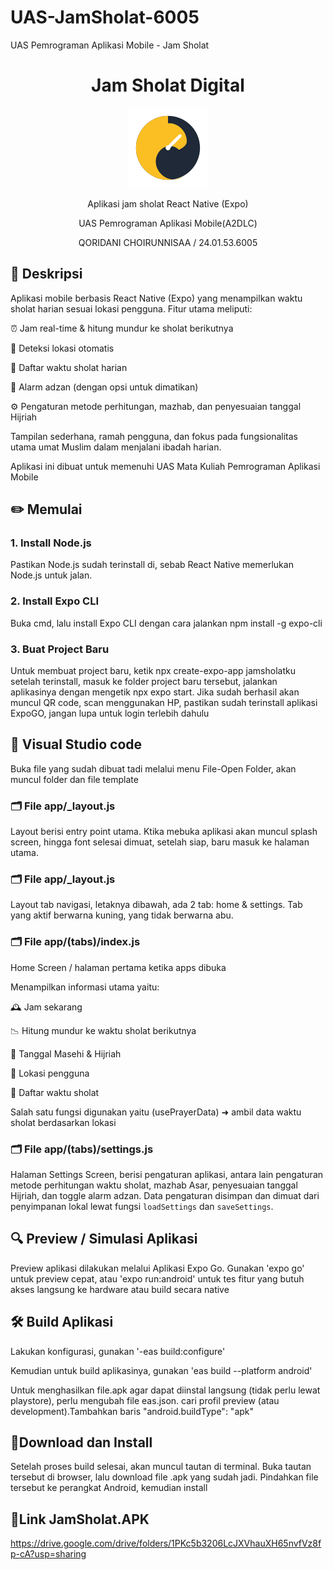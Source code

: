 # UAS-JamSholat-6005
UAS Pemrograman Aplikasi Mobile - Jam Sholat
<h1 align="center">Jam Sholat Digital</h1>

<p align="center">
<img src="./assets/images/logo.png" alt="Logo Aplikasi Jam Sholat Digital" width="128"/>
</p>

<p align="center">
Aplikasi jam sholat React Native (Expo)
</p>
<p align="center">
UAS Pemrograman Aplikasi Mobile(A2DLC)
</p>
<p align="center">
QORIDANI CHOIRUNNISAA / 24.01.53.6005
</p>

## 📖 Deskripsi
Aplikasi mobile berbasis React Native (Expo) yang menampilkan waktu sholat harian sesuai lokasi pengguna.
Fitur utama meliputi:

⏰ Jam real-time & hitung mundur ke sholat berikutnya

📍 Deteksi lokasi otomatis

🕌 Daftar waktu sholat harian

🔔 Alarm adzan (dengan opsi untuk dimatikan)

⚙️ Pengaturan metode perhitungan, mazhab, dan penyesuaian tanggal Hijriah

Tampilan sederhana, ramah pengguna, dan fokus pada fungsionalitas utama umat Muslim dalam menjalani ibadah harian.

Aplikasi ini dibuat untuk memenuhi UAS Mata Kuliah Pemrograman Aplikasi Mobile


## ✏️ Memulai
### 1. Install Node.js
Pastikan Node.js sudah terinstall di, sebab React Native memerlukan Node.js untuk jalan.
### 2. Install Expo CLI
Buka cmd, lalu install Expo CLI dengan cara jalankan npm install -g expo-cli
### 3. Buat Project Baru
Untuk membuat project baru, ketik npx create-expo-app jamsholatku
setelah terinstall, masuk ke folder project baru tersebut, jalankan aplikasinya dengan mengetik npx expo start.
Jika sudah berhasil akan muncul QR code, scan menggunakan HP, pastikan sudah terinstall aplikasi ExpoGO, jangan lupa untuk login terlebih dahulu


## 🧾 Visual Studio code
Buka file yang sudah dibuat tadi melalui menu File-Open Folder, akan muncul folder dan file template

### 🗂️ File app/_layout.js
Layout berisi entry point utama. Ktika mebuka aplikasi akan muncul splash screen, hingga font selesai dimuat, setelah siap, baru masuk ke halaman utama.

### 🗂️ File app/_layout.js
Layout tab navigasi, letaknya dibawah, ada 2 tab: home & settings. Tab yang aktif berwarna kuning, yang tidak berwarna abu.

### 🗂️ File app/(tabs)/index.js
Home Screen / halaman pertama ketika apps dibuka

Menampilkan informasi utama yaitu:

🕰️ Jam sekarang

📉 Hitung mundur ke waktu sholat berikutnya

📆 Tanggal Masehi & Hijriah

📍 Lokasi pengguna

🕌 Daftar waktu sholat


Salah satu  fungsi digunakan yaitu (usePrayerData) ➜ ambil data waktu sholat berdasarkan lokasi

### 🗂️ File app/(tabs)/settings.js
Halaman Settings Screen, berisi pengaturan aplikasi, antara lain pengaturan metode perhitungan waktu sholat, mazhab Asar, penyesuaian tanggal Hijriah, dan toggle alarm adzan. Data pengaturan disimpan dan dimuat dari penyimpanan lokal lewat fungsi `loadSettings` dan `saveSettings`.


## 🔍 Preview / Simulasi Aplikasi
Preview aplikasi dilakukan melalui Aplikasi Expo Go. Gunakan 'expo go' untuk preview cepat, atau 'expo run:android' untuk tes fitur yang butuh akses langsung ke hardware atau build secara native

## 🛠 Build Aplikasi
Lakukan konfigurasi, gunakan '-eas build:configure' 

Kemudian untuk build aplikasinya, gunakan 'eas build --platform android'

Untuk menghasilkan file.apk agar dapat diinstal langsung (tidak perlu lewat playstore), perlu mengubah file eas.json.
cari profil preview (atau development).Tambahkan baris "android.buildType": "apk"

## 📲Download dan Install
Setelah proses build selesai, akan muncul tautan di terminal. Buka tautan tersebut di browser, lalu download file .apk yang sudah jadi. Pindahkan file tersebut ke perangkat Android, kemudian install

## 🔗Link JamSholat.APK
https://drive.google.com/drive/folders/1PKc5b3206LcJXVhauXH65nvfVz8fp-cA?usp=sharing
